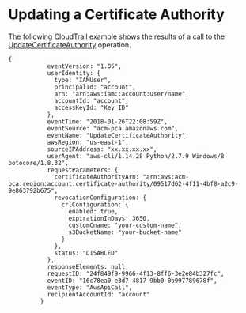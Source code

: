 # Updating a Certificate Authority<a name="CT-UpdateCA"></a>

The following CloudTrail example shows the results of a call to the [UpdateCertificateAuthority](https://docs.aws.amazon.com/acm-pca/latest/APIReference/API_UpdateCertificateAuthority.html) operation\.

```
{
           eventVersion: "1.05",
           userIdentity: {
             type: "IAMUser",
             principalId: "account",
             arn: "arn:aws:iam::account:user/name",
             accountId: "account",
             accessKeyId: "Key_ID"
           },
           eventTime: "2018-01-26T22:08:59Z",
           eventSource: "acm-pca.amazonaws.com",
           eventName: "UpdateCertificateAuthority",
           awsRegion: "us-east-1",
           sourceIPAddress: "xx.xx.xx.xx",
           userAgent: "aws-cli/1.14.28 Python/2.7.9 Windows/8 botocore/1.8.32",
           requestParameters: {
             certificateAuthorityArn: "arn:aws:acm-pca:region:account:certificate-authority/09517d62-4f11-4bf8-a2c9-9e863792b675",
             revocationConfiguration: {
               crlConfiguration: {
                 enabled: true,
                 expirationInDays: 3650,
                 customCname: "your-custom-name",
                 s3BucketName: "your-bucket-name"
               }
             },
             status: "DISABLED"
           },
           responseElements: null,
           requestID: "24f849f9-9966-4f13-8ff6-3e2e84b327fc",
           eventID: "16c78ea0-e3d7-4817-9bb0-0b997789678f",
           eventType: "AwsApiCall",
           recipientAccountId: "account"
         }
```